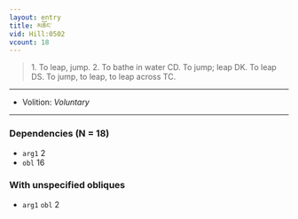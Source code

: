 ```yaml
---
layout: entry
title: མཆོང་
vid: Hill:0502
vcount: 18
---
```

> 1\. To leap, jump\. 2\. To bathe in water CD\. To jump; leap DK\. To leap DS\. To jump, to leap, to leap across TC\.

---
* Volition: _Voluntary_

---

### Dependencies (N = 18)
* `arg1` 2
* `obl` 16


### With unspecified obliques
* `arg1` `obl` 2

